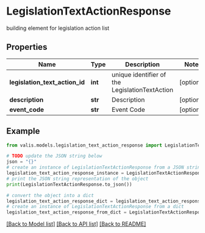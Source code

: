 # LegislationTextActionResponse

building element for legislation action list

## Properties

Name | Type | Description | Notes
------------ | ------------- | ------------- | -------------
**legislation_text_action_id** | **int** | unique identifier of the LegislationTextAction | [optional] 
**description** | **str** | Description | [optional] 
**event_code** | **str** | Event Code | [optional] 

## Example

```python
from valis.models.legislation_text_action_response import LegislationTextActionResponse

# TODO update the JSON string below
json = "{}"
# create an instance of LegislationTextActionResponse from a JSON string
legislation_text_action_response_instance = LegislationTextActionResponse.from_json(json)
# print the JSON string representation of the object
print(LegislationTextActionResponse.to_json())

# convert the object into a dict
legislation_text_action_response_dict = legislation_text_action_response_instance.to_dict()
# create an instance of LegislationTextActionResponse from a dict
legislation_text_action_response_from_dict = LegislationTextActionResponse.from_dict(legislation_text_action_response_dict)
```
[[Back to Model list]](../README.md#documentation-for-models) [[Back to API list]](../README.md#documentation-for-api-endpoints) [[Back to README]](../README.md)


